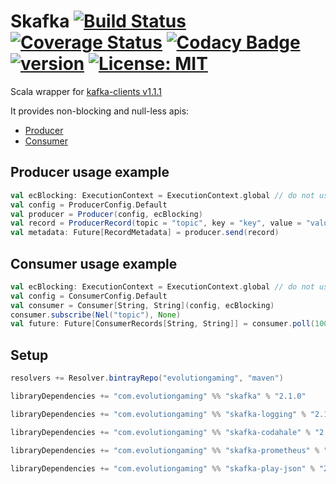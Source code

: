 # Skafka [![Build Status](https://travis-ci.org/evolution-gaming/skafka.svg)](https://travis-ci.org/evolution-gaming/skafka) [![Coverage Status](https://coveralls.io/repos/evolution-gaming/skafka/badge.svg)](https://coveralls.io/r/evolution-gaming/skafka) [![Codacy Badge](https://api.codacy.com/project/badge/Grade/faac7c4d0b924320b60ce9eefc360b12)](https://www.codacy.com/app/evolution-gaming/skafka?utm_source=github.com&amp;utm_medium=referral&amp;utm_content=evolution-gaming/skafka&amp;utm_campaign=Badge_Grade) [![version](https://api.bintray.com/packages/evolutiongaming/maven/skafka/images/download.svg)](https://bintray.com/evolutiongaming/maven/skafka/_latestVersion) [![License: MIT](https://img.shields.io/badge/License-MIT-yellowgreen.svg)](https://opensource.org/licenses/MIT)

Scala wrapper for [kafka-clients v1.1.1](https://mvnrepository.com/artifact/org.apache.kafka/kafka-clients/1.1.1)

It provides non-blocking and null-less apis:
* [Producer](src/main/scala/com/evolutiongaming/skafka/producer/Producer.scala) 
* [Consumer](src/main/scala/com/evolutiongaming/skafka/consumer/Consumer.scala)  


## Producer usage example

```scala
val ecBlocking: ExecutionContext = ExecutionContext.global // do not use `global` in production
val config = ProducerConfig.Default
val producer = Producer(config, ecBlocking)
val record = ProducerRecord(topic = "topic", key = "key", value = "value")
val metadata: Future[RecordMetadata] = producer.send(record)
```

## Consumer usage example

```scala
val ecBlocking: ExecutionContext = ExecutionContext.global // do not use `global` in production
val config = ConsumerConfig.Default
val consumer = Consumer[String, String](config, ecBlocking)
consumer.subscribe(Nel("topic"), None)
val future: Future[ConsumerRecords[String, String]] = consumer.poll(100.millis)
```

## Setup

```scala
resolvers += Resolver.bintrayRepo("evolutiongaming", "maven")

libraryDependencies += "com.evolutiongaming" %% "skafka" % "2.1.0"

libraryDependencies += "com.evolutiongaming" %% "skafka-logging" % "2.1.0"

libraryDependencies += "com.evolutiongaming" %% "skafka-codahale" % "2.1.0"

libraryDependencies += "com.evolutiongaming" %% "skafka-prometheus" % "2.1.0"

libraryDependencies += "com.evolutiongaming" %% "skafka-play-json" % "2.1.0"
``` 
